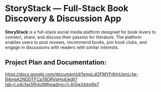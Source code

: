 # StoryStack — Full-Stack Book Discovery & Discussion App

**StoryStack** is a full-stack social media platform designed for book lovers to connect, share, and discuss their passion for literature. The platform enables users to post reviews, recommend books, join book clubs,  and engage in discussions with readers with similar interests.


## Project Plan and Documentation:
https://docs.google.com/document/d/1emsLdOFMYFdhhUsmLrlw-B4meA2NDDTFCa78DRVpHs4/edit?tab=t.u4cfas5fh4z8#heading=h.4r5w24dxl6e7




